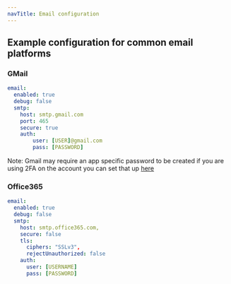 ```yaml
---
navTitle: Email configuration
---
```


## Example configuration for common email platforms

### GMail
```yaml
email:
  enabled: true
  debug: false
  smtp:
    host: smtp.gmail.com
    port: 465
    secure: true
    auth:
        user: [USER]@gmail.com
        pass: [PASSWORD]
```

Note: Gmail may require an app specific password to be created if you are using 2FA on the account you can set that up [here](https://security.google.com/settings/security/apppasswords)

### Office365
```yaml
email:
  enabled: true
  debug: false
  smtp:
    host: smtp.office365.com,
    secure: false
    tls:
      ciphers: "SSLv3",
      rejectUnauthorized: false
    auth:
      user: [USERNAME]
      pass: [PASSWORD]
```
